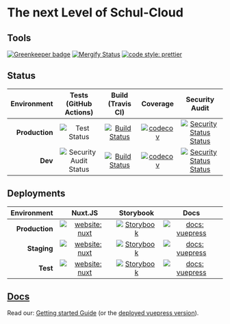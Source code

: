 # The next Level of Schul-Cloud

## Tools

[![Greenkeeper badge](https://badges.greenkeeper.io/schul-cloud/nuxt-client.svg)](https://greenkeeper.io/) [![Mergify Status](https://gh.mergify.io/badges/schul-cloud/nuxt-client.png?style=cut)](https://mergify.io) [![code style: prettier](https://img.shields.io/badge/code_style-prettier-ff69b4.svg?style=flat)](https://github.com/prettier/prettier)

## Status

| Environment | Tests (GitHub Actions) | Build (Travis CI) | Coverage | Security Audit |
| --: | :-: | :-: | :-: | :-: |
| **Production** | ![Test Status](https://github.com/schul-cloud/nuxt-client/workflows/Test/badge.svg?branch=master) | [![Build Status](https://travis-ci.com/schul-cloud/nuxt-client.svg?branch=master)](https://travis-ci.com/schul-cloud/nuxt-client) | [![codecov](https://codecov.io/gh/schul-cloud/nuxt-client/branch/master/graph/badge.svg)](https://codecov.io/gh/schul-cloud/nuxt-client) | [![Security Status Status](https://github.com/schul-cloud/nuxt-client/workflows/Security%20Audit/badge.svg?branch=master)](https://github.com/schul-cloud/nuxt-client/actions?query=branch%3Amaster+workflow%3A%22Security+Audit%22) |
| **Dev** | ![Security Audit Status](https://github.com/schul-cloud/nuxt-client/workflows/Test/badge.svg?branch=develop) | [![Build Status](https://travis-ci.com/schul-cloud/nuxt-client.svg?branch=develop)](https://travis-ci.com/schul-cloud/nuxt-client) | [![codecov](https://codecov.io/gh/schul-cloud/nuxt-client/branch/develop/graph/badge.svg)](https://codecov.io/gh/schul-cloud/nuxt-client) | [![Security Status Status](https://github.com/schul-cloud/nuxt-client/workflows/Security%20Audit/badge.svg?branch=develop)](https://github.com/schul-cloud/nuxt-client/actions?query=branch%3Adevelop+workflow%3A%22Security+Audit%22) |

## Deployments

| Environment | Nuxt.JS | Storybook | Docs |
| --: | :-: | :-: | :-: |
| **Production** | [![website: nuxt](https://img.shields.io/badge/Nuxt.JS-Production-blue.svg?style=flat&logo=nuxt.js)](https://schul-cloud.org) | [![Storybook](https://img.shields.io/badge/Storybook-Production-ff4785.svg?style=flat&logo=storybook)](https://storybook.schul-cloud.org/) | [![docs: vuepress](https://img.shields.io/badge/Docs-Production-brightgreen.svg?style=flat&logo=vue.js)](https://vuepress.schul-cloud.org/) |
| **Staging** | [![website: nuxt](https://img.shields.io/badge/Nuxt.JS-Staging-blue.svg?style=flat&logo=nuxt.js)](https://default.staging.schul-cloud.org) | [![Storybook](https://img.shields.io/badge/Storybook-Staging-ff4785.svg?style=flat&logo=storybook)](https://storybook-default.staging.schul-cloud.org/) | [![docs: vuepress](https://img.shields.io/badge/Docs-Staging-brightgreen.svg?style=flat&logo=vue.js)](https://vuepress-default.staging.schul-cloud.org/) |
| **Test** | [![website: nuxt](https://img.shields.io/badge/Nuxt.JS-Testing-blue.svg?style=flat&logo=nuxt.js)](https://test.schul-cloud.org) | [![Storybook](https://img.shields.io/badge/Storybook-Testing-ff4785.svg?style=flat&logo=storybook)](https://storybook.test.schul-cloud.org) | [![docs: vuepress](https://img.shields.io/badge/Docs-Testing-brightgreen.svg?style=flat&logo=vue.js)](https://vuepress.test.schul-cloud.org) |

## [Docs](./docs)

Read our: [Getting started Guide](./docs/0-GettingStarted) (or the [deployed vuepress version](https://vuepress.test.schul-cloud.org)).
